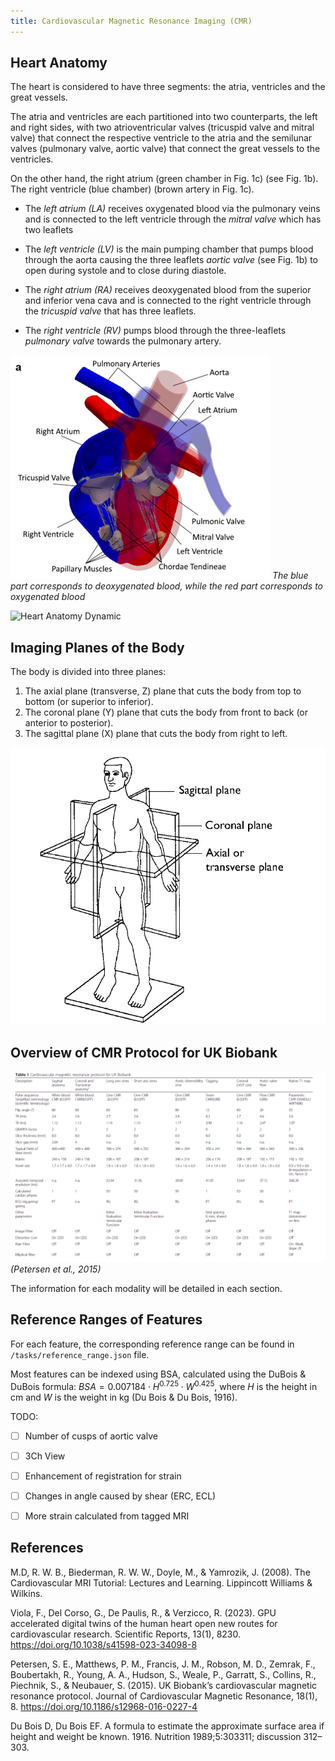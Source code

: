 ```yaml
---
title: Cardiovascular Magnetic Resonance Imaging (CMR)
---
```


## Heart Anatomy

The heart is considered to have three segments: the atria, ventricles and the great vessels.

The atria and ventricles are each partitioned into two counterparts, the left and right sides, with two atrioventricular valves (tricuspid valve and mitral valve) that connect the respective ventricle to the atria and the semilunar valves (pulmonary valve, aortic valve) that connect the great vessels to the ventricles.

On the other hand, the right atrium (green chamber in Fig. 1c)  (see Fig. 1b). The right ventricle (blue chamber)  (brown artery in Fig. 1c).

+ The *left atrium (LA)* receives oxygenated blood via the pulmonary veins and is connected to the left ventricle through the *mitral valve* which has two leaflets

+ The *left ventricle (LV)* is the main pumping chamber that pumps blood through the aorta causing the three leaflets *aortic valve* (see Fig. 1b) to open during systole and to close during diastole.

+ The *right atrium (RA)* receives deoxygenated blood from the superior and inferior vena cava and is connected to the right ventricle through the *tricuspid valve* that has three leaflets.

+ The *right ventricle (RV)* pumps blood through the three-leaflets *pulmonary valve* towards the pulmonary artery.

![Heart Anatomy Static](https://raw.githubusercontent.com/YuukiAS/ImageHost/main/heart/20241223115534112.png)
*The blue part corresponds to deoxygenated blood, while the red part corresponds to oxygenated blood*

![Heart Anatomy Dynamic](https://upload.wikimedia.org/wikipedia/commons/7/77/Blood_Circulation.gif?20130928190520)


## Imaging Planes of the Body

The body is divided into three planes:

1. The axial plane (transverse, Z) plane that cuts the body from top to bottom (or superior to inferior).
2. The coronal plane (Y) plane that cuts the body from front to back (or anterior to posterior).
3. The sagittal plane (X) plane that cuts the body from right to left.

![Imaging Plane](https://raw.githubusercontent.com/YuukiAS/ImageHost/main/heart/20241223120003134.png)


## Overview of CMR Protocol for UK Biobank

![UKB Protocol](https://raw.githubusercontent.com/YuukiAS/ImageHost/main/heart/20241223120308544.png)
*(Petersen et al., 2015)*

The information for each modality will be detailed in each section. 

## Reference Ranges of Features

For each feature, the corresponding reference range can be found in `/tasks/reference_range.json` file.

Most features can be indexed using BSA, calculated using the DuBois & DuBois formula: $BSA=0.007184\cdot H^{0.725}\cdot W^{0.425}$, where $H$ is the height in cm and $W$ is the weight in kg (Du Bois & Du Bois, 1916).

TODO: 

- [ ] Number of cusps of aortic valve
- [ ] 3Ch View
- [ ] Enhancement of registration for strain
- [ ] Changes in angle caused by shear (ERC, ECL)
- [ ] More strain calculated from tagged MRI


## References

M.D, R. W. B., Biederman, R. W. W., Doyle, M., & Yamrozik, J. (2008). The Cardiovascular MRI Tutorial: Lectures and Learning. Lippincott Williams & Wilkins.

Viola, F., Del Corso, G., De Paulis, R., & Verzicco, R. (2023). GPU accelerated digital twins of the human heart open new routes for cardiovascular research. Scientific Reports, 13(1), 8230. https://doi.org/10.1038/s41598-023-34098-8

Petersen, S. E., Matthews, P. M., Francis, J. M., Robson, M. D., Zemrak, F., Boubertakh, R., Young, A. A., Hudson, S., Weale, P., Garratt, S., Collins, R., Piechnik, S., & Neubauer, S. (2015). UK Biobank’s cardiovascular magnetic resonance protocol. Journal of Cardiovascular Magnetic Resonance, 18(1), 8. https://doi.org/10.1186/s12968-016-0227-4

Du Bois D, Du Bois EF. A formula to estimate the approximate surface area if height and weight be known. 1916. Nutrition 1989;5:303311; discussion 312–303.
